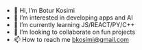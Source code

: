 - 👋 Hi, I’m Botur Kosimi
- 👀 I’m interested in developing apps and AI
- 🌱 I’m currently learning JS/REACT/PY/C++
- 💞️ I’m looking to collaborate on fun projects
- 📫 How to reach me bkosimi@gmail.com

<!---
bkosimi/bkosimi is a ✨ special ✨ repository because its `README.md` (this file) appears on your GitHub profile.
You can click the Preview link to take a look at your changes.
--->
